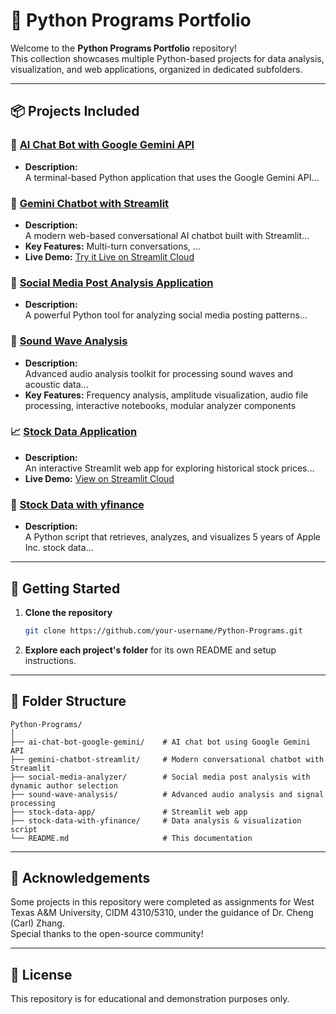 # 🐍 Python Programs Portfolio

Welcome to the **Python Programs Portfolio** repository!  
This collection showcases multiple Python-based projects for data analysis, visualization, and web applications, organized in dedicated subfolders.

---

## 📦 Projects Included

### 🤖 [AI Chat Bot with Google Gemini API](https://github.com/TorresjDev/Python-Projects/tree/main/ai-chat-bot-google-gemini)

- **Description:**  
  A terminal-based Python application that uses the Google Gemini API...

### 🤖 [Gemini Chatbot with Streamlit](https://github.com/TorresjDev/Python-Projects/tree/main/gemini-chatbot-streamlit)

- **Description:**  
  A modern web-based conversational AI chatbot built with Streamlit...
- **Key Features:** Multi-turn conversations, ...
- **Live Demo:** [Try it Live on Streamlit Cloud](https://gemini-chatbot-app-btde8kwdrhhftiappiw9nky.streamlit.app/)

### 📱 [Social Media Post Analysis Application](https://github.com/TorresjDev/Python-Projects/tree/main/social-media-analyzer)

- **Description:**  
  A powerful Python tool for analyzing social media posting patterns...

### 🎵 [Sound Wave Analysis](https://github.com/TorresjDev/Python-Projects/tree/main/sound-wave-analysis)

- **Description:**  
  Advanced audio analysis toolkit for processing sound waves and acoustic data...
- **Key Features:** Frequency analysis, amplitude visualization, audio file processing, interactive notebooks, modular analyzer components
  
### 📈 [Stock Data Application](https://github.com/TorresjDev/Python-Projects/tree/main/stock-data-app)

- **Description:**  
  An interactive Streamlit web app for exploring historical stock prices...
- **Live Demo:** [View on Streamlit Cloud](https://python-programs-v9puvb4eqw5cfalfr8qgdi.streamlit.app/)

### 🍏 [Stock Data with yfinance](https://github.com/TorresjDev/Python-Projects/tree/main/stock-data-with-yfinance)

- **Description:**  
  A Python script that retrieves, analyzes, and visualizes 5 years of Apple Inc. stock data...


---

## 🚀 Getting Started

1. **Clone the repository**
   ```bash
   git clone https://github.com/your-username/Python-Programs.git
   ```
2. **Explore each project's folder** for its own README and setup instructions.

---

## 📂 Folder Structure

```
Python-Programs/
│
├── ai-chat-bot-google-gemini/    # AI chat bot using Google Gemini API
├── gemini-chatbot-streamlit/     # Modern conversational chatbot with Streamlit
├── social-media-analyzer/        # Social media post analysis with dynamic author selection
├── sound-wave-analysis/          # Advanced audio analysis and signal processing
├── stock-data-app/               # Streamlit web app
├── stock-data-with-yfinance/     # Data analysis & visualization script
└── README.md                     # This documentation
```

---

## 🙏 Acknowledgements

Some projects in this repository were completed as assignments for West Texas A&M University, CIDM 4310/5310, under the guidance of Dr. Cheng (Carl) Zhang.  
Special thanks to the open-source community!

---

## 📝 License

This repository is for educational and demonstration purposes only.
